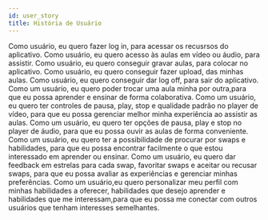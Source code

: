 ```yaml
---
id: user_story
title: História de Usuário
---
```



Como usuário, eu quero fazer log in, para acessar os recusrsos do aplicativo.
Como usuário, eu quero acesso às aulas em vídeo ou áudio, para assistir.
Como usuário, eu quero conseguir gravar aulas, para colocar no aplicativo.
Como usuário, eu quero conseguir fazer upload, das minhas aulas.
Como usuário, eu quero conseguir dar log off, para sair do aplicativo.
Como um usuário, eu quero poder trocar uma aula minha por outra,para que eu possa aprender e ensinar de forma colaborativa.
Como um usuário, eu quero ter controles de pausa, play, stop e qualidade padrão no player de vídeo, para que eu possa gerenciar melhor minha experiência ao assistir as aulas.
Como um usuário, eu quero ter opções de pausa, play e stop no player de áudio, para que eu possa ouvir as aulas de forma conveniente.
Como um usuário, eu quero ter a possibilidade de procurar por swaps e habilidades, para que eu possa encontrar facilmente o que estou interessado em aprender ou ensinar.
Como um usuário, eu quero dar feedback em estrelas para cada swap, favoritar swaps e aceitar ou recusar swaps, para que eu possa avaliar as experiências e gerenciar minhas preferências.
Como um usuário,eu quero personalizar meu perfil com minhas habilidades a oferecer, habilidades que desejo aprender e habilidades que me interessam,para que eu possa me conectar com outros usuários que tenham interesses semelhantes.


